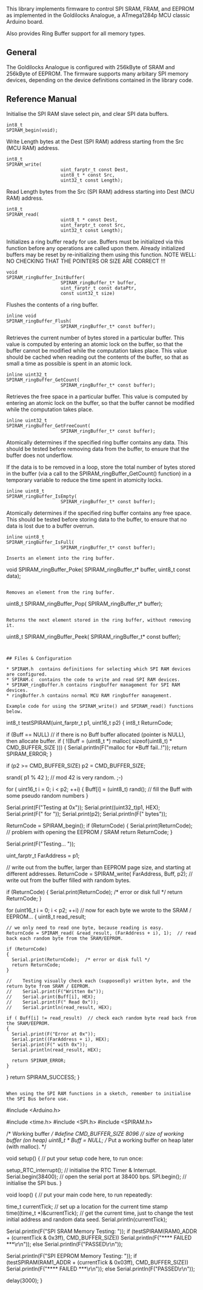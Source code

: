 This library implements firmware to control SPI SRAM, FRAM, and EEPROM as implemented in the Goldilocks Analogue, a ATmega1284p MCU classic Arduino board.

Also provides Ring Buffer support for all memory types.

## General

The Goldilocks Analogue is configured with 256kByte of SRAM and 256kByte of EEPROM. The firmware supports many arbitary SPI memory devices, depending on the device definitions contained in the library code.

## Reference Manual

Initialise the SPI RAM slave select pin, and clear SPI data buffers.
```
int8_t
SPIRAM_begin(void);
```

Write Length bytes at the Dest (SPI RAM) address starting from the Src (MCU RAM) address.
```
int8_t
SPIRAM_write(
					uint_farptr_t const Dest,
					uint8_t * const Src,
					uint32_t const Length);
```

Read Length bytes from the Src (SPI RAM) address starting into Dest (MCU RAM) address.
```
int8_t
SPIRAM_read(
					uint8_t * const Dest,
					uint_farptr_t const Src,
					uint32_t const Length);
```

Initializes a ring buffer ready for use. Buffers must be initialized via this function
before any operations are called upon them. Already initialized buffers may be reset
by re-initializing them using this function.
NOTE WELL: NO CHECKING THAT THE POINTERS OR SIZE ARE CORRECT !!!
```
void
SPIRAM_ringBuffer_InitBuffer(
					SPIRAM_ringBuffer_t* buffer,
					uint_farptr_t const dataPtr,
					const uint32_t size)
```

Flushes the contents of a ring buffer.
```
inline void
SPIRAM_ringBuffer_Flush(
					SPIRAM_ringBuffer_t* const buffer);
```

Retrieves the current number of bytes stored in a particular buffer. This value is computed
by entering an atomic lock on the buffer, so that the buffer cannot be modified while the
computation takes place. This value should be cached when reading out the contents of the buffer,
so that as small a time as possible is spent in an atomic lock.
```
inline uint32_t
SPIRAM_ringBuffer_GetCount(
					SPIRAM_ringBuffer_t* const buffer);
```

Retrieves the free space in a particular buffer. This value is computed by entering an atomic lock
on the buffer, so that the buffer cannot be modified while the computation takes place.
```
inline uint32_t
SPIRAM_ringBuffer_GetFreeCount(
					SPIRAM_ringBuffer_t* const buffer);
```

Atomically determines if the specified ring buffer contains any data. This should
be tested before removing data from the buffer, to ensure that the buffer does not
underflow.

If the data is to be removed in a loop, store the total number of bytes stored in the
buffer (via a call to the SPIRAM_ringBuffer_GetCount() function) in a temporary variable
to reduce the time spent in atomicity locks.
```
inline uint8_t
SPIRAM_ringBuffer_IsEmpty(
					SPIRAM_ringBuffer_t* const buffer);
```

Atomically determines if the specified ring buffer contains any free space. This should
be tested before storing data to the buffer, to ensure that no data is lost due to a
buffer overrun.
```
inline uint8_t
SPIRAM_ringBuffer_IsFull(
					SPIRAM_ringBuffer_t* const buffer);

Inserts an element into the ring buffer.
```
void
SPIRAM_ringBuffer_Poke(
					SPIRAM_ringBuffer_t* buffer,
					uint8_t const data);
```

Removes an element from the ring buffer.
```
uint8_t
SPIRAM_ringBuffer_Pop(
					SPIRAM_ringBuffer_t* buffer);
```

Returns the next element stored in the ring buffer, without removing it.
```
uint8_t
SPIRAM_ringBuffer_Peek(
					SPIRAM_ringBuffer_t* const buffer);
```


## Files & Configuration

* SPIRAM.h  contains definitions for selecting which SPI RAM devices are configured.
* SPIRAM.c  contains the code to write and read SPI RAM devices.
* SPIRAM_ringBuffer.h contains ringbuffer management for SPI RAM devices.
* ringBuffer.h contains normal MCU RAM ringbuffer management.

Example code for using the SPIRAM_write() and SPIRAM_read() functions below.

```
int8_t testSPIRAM(uint_farptr_t p1, uint16_t p2)
{
  int8_t ReturnCode;

  if (Buff == NULL) // if there is no Buff buffer allocated (pointer is NULL), then allocate buffer.
    if ( !(Buff = (uint8_t *) malloc( sizeof(uint8_t) * CMD_BUFFER_SIZE )))
    {
      Serial.println(F("malloc for *Buff fail..!"));
      return SPIRAM_ERROR;
    }

  if (p2 >= CMD_BUFFER_SIZE) p2 = CMD_BUFFER_SIZE;

  srand( p1 % 42 ); // mod 42 is very random. ;-)

  for ( uint16_t i = 0; i < p2; ++i)
  {
    Buff[i] = (uint8_t) rand();  // fill the Buff with some pseudo random numbers
  }

  Serial.print(F("Testing at 0x"));
  Serial.print((uint32_t)p1, HEX);
  Serial.print(F(" for "));
  Serial.print(p2);
  Serial.println(F(" bytes"));

  ReturnCode = SPIRAM_begin();
  if (ReturnCode) {
    Serial.print(ReturnCode); // problem with opening the EEPROM / SRAM
    return ReturnCode;
  }

  Serial.print(F("Testing...  "));

  uint_farptr_t FarAddress = p1;

  // write out from the buffer, larger than EEPROM page size, and starting at different addresses.
  ReturnCode = SPIRAM_write( FarAddress, Buff, p2);    // write out from the buffer filled with random bytes.

  if (ReturnCode) {
    Serial.print(ReturnCode);  /* error or disk full */
    return ReturnCode;
  }

  for (uint16_t i = 0; i < p2; ++i) // now for each byte we wrote to the SRAM / EEPROM...
  {
    uint8_t read_result;

    // we only need to read one byte, because reading is easy.
    ReturnCode = SPIRAM_read( &read_result, (FarAddress + i), 1);  // read back each random byte from the SRAM/EEPROM.

    if (ReturnCode)
    {
      Serial.print(ReturnCode);  /* error or disk full */
      return ReturnCode;
    }

    //    Testing visually check each (supposedly) written byte, and the return byte from SRAM / EEPROM.
    //    Serial.print(F("Written 0x"));
    //    Serial.print(Buff[i], HEX);
    //    Serial.print(F(" Read 0x"));
    //    Serial.println(read_result, HEX);

    if ( Buff[i] != read_result)  // check each random byte read back from the SRAM/EEPROM.
    {
      Serial.print(F("Error at 0x"));
      Serial.print((FarAddress + i), HEX);
      Serial.print(F(" with 0x"));
      Serial.println(read_result, HEX);

      return SPIRAM_ERROR;
    }
  }
  return SPIRAM_SUCCESS;
}
```

When using the SPI RAM functions in a sketch, remember to initialise the SPI Bus before use.
```
#include <Arduino.h>

#include <time.h>
#include <SPI.h>
#include <SPIRAM.h>

/* Working buffer */
#define CMD_BUFFER_SIZE 8096  // size of working buffer (on heap)
uint8_t * Buff = NULL;  /* Put a working buffer on heap later (with malloc). */


void setup() {
  // put your setup code here, to run once:

  setup_RTC_interrupt();    // initialise the RTC Timer & Interrupt.
  Serial.begin(38400);      // open the serial port at 38400 bps.
  SPI.begin();              // initialise the SPI bus.
}

void loop() {
  // put your main code here, to run repeatedly:

  time_t currentTick;     // set up a location for the current time stamp
  time((time_t *)&currentTick); // get the current time, just to change the test initial address and random data seed.
  Serial.println(currentTick);

  Serial.println(F("SPI SRAM Memory Testing: "));
  if (testSPIRAM(RAM0_ADDR + (currentTick & 0x3ff), CMD_BUFFER_SIZE))
    Serial.println(F("**** FAILED ***\r\n"));
  else
    Serial.println(F("PASSED\r\n"));

  Serial.println(F("SPI EEPROM Memory Testing: "));
  if (testSPIRAM(RAM1_ADDR + (currentTick & 0x03ff), CMD_BUFFER_SIZE))
    Serial.println(F("**** FAILED ***\r\n"));
  else
    Serial.println(F("PASSED\r\n"));

  delay(3000);
}
```
